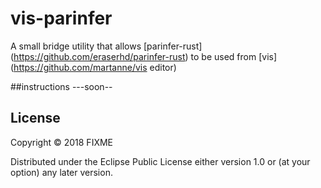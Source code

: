 # vis-parinfer
A small bridge utility that allows  [parinfer-rust] (https://github.com/eraserhd/parinfer-rust)
to be used from [vis] (https://github.com/martanne/vis editor)

##instructions
---soon--




## License

Copyright © 2018 FIXME

Distributed under the Eclipse Public License either version 1.0 or (at
your option) any later version.

